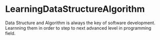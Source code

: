 # LearningDataStructureAlgorithm
Data Structure and Algorithm is always the key of software development. Learnning them in order to step to next advanced level in programming field.
